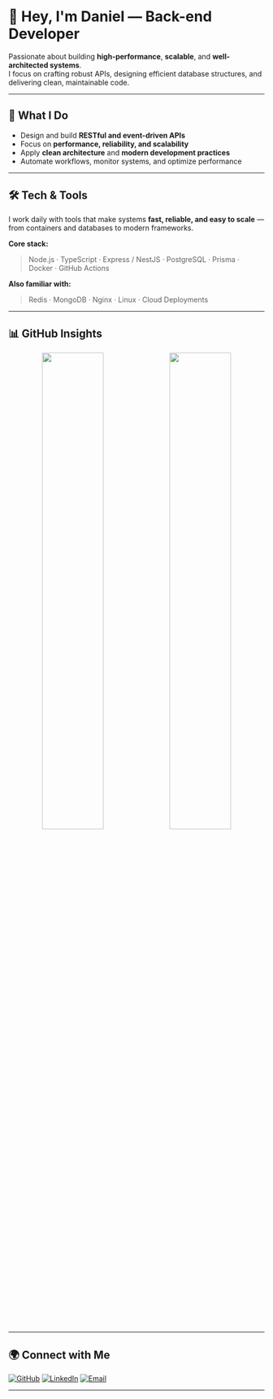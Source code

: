 # 👋 Hey, I'm Daniel — Back-end Developer

Passionate about building **high-performance**, **scalable**, and **well-architected systems**.  
I focus on crafting robust APIs, designing efficient database structures, and delivering clean, maintainable code.

---

## 🧠 What I Do
- Design and build **RESTful and event-driven APIs**  
- Focus on **performance, reliability, and scalability**  
- Apply **clean architecture** and **modern development practices**  
- Automate workflows, monitor systems, and optimize performance

---

## 🛠️ Tech & Tools
I work daily with tools that make systems **fast, reliable, and easy to scale** — from containers and databases to modern frameworks.

**Core stack:**
> Node.js · TypeScript · Express / NestJS · PostgreSQL · Prisma · Docker · GitHub Actions

**Also familiar with:**
> Redis · MongoDB · Nginx · Linux · Cloud Deployments

---

## 📊 GitHub Insights

<p align="center">
  <img width="49%" src="https://github-readme-stats.vercel.app/api?username=dreonsh&show_icons=true&theme=github_dark&hide_border=true" />
  <img width="49%" src="https://github-readme-stats.vercel.app/api/top-langs/?username=dreonsh&layout=compact&theme=github_dark&hide_border=true" />
</p>

---

## 🌍 Connect with Me

[![GitHub](https://img.shields.io/badge/-@dreonsh-181717?style=for-the-badge&logo=github)](https://github.com/dreonsh)
[![LinkedIn](https://img.shields.io/badge/-LinkedIn-0A66C2?style=for-the-badge&logo=linkedin&logoColor=white)](#)
[![Email](https://img.shields.io/badge/-Email-D14836?style=for-the-badge&logo=gmail&logoColor=white)](mailto:your@email.com)

---
